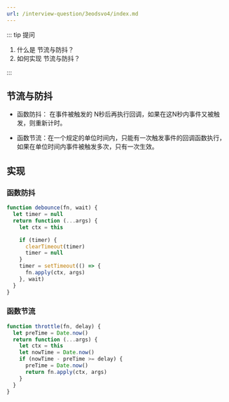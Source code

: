 ```yaml
---
url: /interview-question/3eodsvo4/index.md
---
```

::: tip 提问

1. 什么是 节流与防抖？
2. 如何实现 节流与防抖？

:::

## 节流与防抖

* 函数防抖： 在事件被触发的 N秒后再执行回调，如果在这N秒内事件又被触发，则重新计时。

* 函数节流：在一个规定的单位时间内，只能有一次触发事件的回调函数执行，如果在单位时间内事件被触发多次，只有一次生效。

## 实现

### 函数防抖

```js
function debounce(fn, wait) {
  let timer = null
  return function (...args) {
    let ctx = this

    if (timer) {
      clearTimeout(timer)
      timer = null
    }
    timer = setTimeout(() => {
      fn.apply(ctx, args)
    }, wait)
  }
}
```

### 函数节流

```js
function throttle(fn, delay) {
  let preTime = Date.now()
  return function (...args) {
    let ctx = this
    let nowTime = Date.now()
    if (nowTime - preTime >= delay) {
      preTime = Date.now()
      return fn.apply(ctx, args)
    }
  }
}
```
